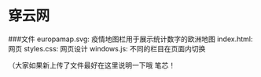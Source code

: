 # 穿云网

###文件
europamap.svg: 疫情地图栏用于展示统计数字的欧洲地图
index.html: 网页
styles.css: 网页设计
windows.js: 不同的栏目在页面内切换

（大家如果新上传了文件最好在这里说明一下哦 笔芯！
